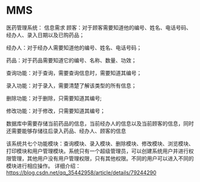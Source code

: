 # MMS
医药管理系统：
信息需求
顾客：对于顾客需要知道他的编号、姓名、电话号码、经办人、录入日期以及已购药品；

经办人：对于经办人需要知道他的编号、姓名、电话号码；

药品：对于药品需要知道它的编号、名称、数量、功效；

查询功能：对于查询，需要查询信息时，需要知道其编号；

录入功能：对于录入，需要清楚了解该类型的所有信息；

删除功能：对于删除，只需要知道其编号;

修改功能：对于修改，只需要知道其编号；

数据库中需要存储当前药品的信息，当前经办人的信息以及当前顾客的信息，同时还需要能够存储往后录入药品、经办人、顾客的信息

该系统共七个功能模块：查询模块、录入模块、删除模块、修改模块、浏览模块、打印模块和用户管理模块。系统只有一个超级管理员，可以创建系统用户并进行权限管理，其他用户没有用户管理权限，只有其他权限。不同的用户可以进入不同的模块进行相应操作。
详细介绍：
https://blog.csdn.net/qq_35442958/article/details/79244290

